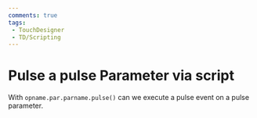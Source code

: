 ```yaml
---
comments: true
tags:
 - TouchDesigner
 - TD/Scripting
---
```

# Pulse a pulse Parameter via script

With `opname.par.parname.pulse()` can we execute a pulse event on a pulse parameter.